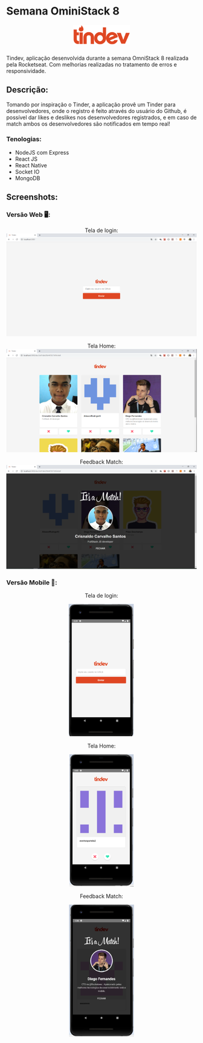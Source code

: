 # Semana OminiStack 8

<h5 align="center">
    <img alt="Logo" src="./web/src/assets/logo.svg" width="150px" />
</h5>

<p>Tindev, aplicação desenvolvida durante a semana OmniStack 8 realizada pela Rocketseat. Com melhorias realizadas no tratamento de erros e responsividade.</p>



## Descrição:

<p> Tomando por inspiração o Tinder, a aplicação provê um Tinder para desenvolvedores, onde o registro é feito através do usuário do Github, é possível dar likes e deslikes nos desenvolvedores registrados, e em caso de match ambos os desenvolvedores são notificados em tempo real! </p>

### Tenologias:
- NodeJS com Express
- React JS
- React Native
- Socket IO
- MongoDB


## Screenshots:

### Versão Web 🖥:
<p align="center">
Tela de login:
<img alt="Tela de login" src="./screenshots/web-01-login.png"/>
</p>

<p align="center">
Tela Home:
<img alt="Tela Home" src="./screenshots/web-02-main.png"/>
</p>

<p align="center">
Feedback Match:
<img alt="Feedback Match" src="./screenshots/web-03-match.png"/>
</p>


### Versão Mobile 📱:

<p align="center">Tela de login:</p>
<p align="center">
<img alt="Tela de login" src="./screenshots/mobile-01-login.png"
height="350px"/>
</p>

<p align="center">Tela Home:</p>
<p align="center">
<img alt="Tela Home" src="./screenshots/mobile-01-main.png" height="350px" />
</p>

<p align="center">Feedback Match:</p>
<p align="center">
<img alt="Feedback Match" src="./screenshots/mobile-03-match.png" height="350px"/>
</p>
